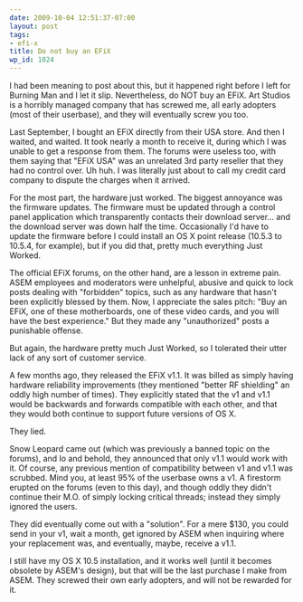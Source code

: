 ```yaml
---
date: 2009-10-04 12:51:37-07:00
layout: post
tags:
- efi-x
title: Do not buy an EFiX
wp_id: 1024
---
```

I had been meaning to post about this, but it happened right before I left for Burning Man and I let it slip. Nevertheless, do NOT buy an EFiX. Art Studios is a horribly managed company that has screwed me, all early adopters (most of their userbase), and they will eventually screw you too.

Last September, I bought an EFiX directly from their USA store. And then I waited, and waited. It took nearly a month to receive it, during which I was unable to get a response from them. The forums were useless too, with them saying that "EFiX USA" was an unrelated 3rd party reseller that they had no control over. Uh huh. I was literally just about to call my credit card company to dispute the charges when it arrived.

For the most part, the hardware just worked. The biggest annoyance was the firmware updates. The firmware must be updated through a control panel application which transparently contacts their download server... and the download server was down half the time. Occasionally I'd have to update the firmware before I could install an OS X point release (10.5.3 to 10.5.4, for example), but if you did that, pretty much everything Just Worked.

The official EFiX forums, on the other hand, are a lesson in extreme pain. ASEM employees and moderators were unhelpful, abusive and quick to lock posts dealing with "forbidden" topics, such as any hardware that hasn't been explicitly blessed by them. Now, I appreciate the sales pitch: "Buy an EFiX, one of these motherboards, one of these video cards, and you will have the best experience." But they made any "unauthorized" posts a punishable offense.

But again, the hardware pretty much Just Worked, so I tolerated their utter lack of any sort of customer service.

A few months ago, they released the EFiX v1.1. It was billed as simply having hardware reliability improvements (they mentioned "better RF shielding" an oddly high number of times). They explicitly stated that the v1 and v1.1 would be backwards and forwards compatible with each other, and that they would both continue to support future versions of OS X.

They lied.

Snow Leopard came out (which was previously a banned topic on the forums), and lo and behold, they announced that only v1.1 would work with it. Of course, any previous mention of compatibility between v1 and v1.1 was scrubbed. Mind you, at least 95% of the userbase owns a v1. A firestorm erupted on the forums (even to this day), and though oddly they didn't continue their M.O. of simply locking critical threads; instead they simply ignored the users.

They did eventually come out with a "solution". For a mere $130, you could send in your v1, wait a month, get ignored by ASEM when inquiring where your replacement was, and eventually, maybe, receive a v1.1.

I still have my OS X 10.5 installation, and it works well (until it becomes obsolete by ASEM's design), but that will be the last purchase I make from ASEM. They screwed their own early adopters, and will not be rewarded for it.
